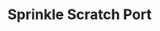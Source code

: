 ---
slug: sprinkle-scratch-port-2374
title: Sprinkle Scratch Port
description: "Sprinkle Scratch Port is an exciting online game. Play for free directly in your browser!"
icon: /images/popular_mods/Sprinkle Scratch Port.png
url: https://wowtbc.net/sprunkin/sprinkle-scratchport1/index.html
previewImage: /images/popular_mods/Sprinkle Scratch Port.png
type: popular mods

# SEO配置
seo:
  title: "Sprinkle Scratch Port - Play Free Online Game | Fun Browser Games"
  description: "Sprinkle Scratch Port - Play this fun online game for free in your browser. No download required!"
  ogImage: "/images/popular_mods/Sprinkle Scratch Port.png"
  keywords: "sprinkle-scratch-port-2374, online game, browser game, free game, popular mods game, play online"

videoUrls:
  - https://www.youtube.com/embed/example1
  - https://www.youtube.com/embed/example2

whyPlay:
  title: "Why Play Sprinkle Scratch Port?"
  items:
    - "Immersive Gameplay: Sprinkle Scratch Port offers an engaging and immersive gaming experience that will keep you entertained for hours"
    - "Challenging Levels: Test your skills with increasingly difficult challenges and obstacles"
    - "Beautiful Graphics: Enjoy stunning visuals and smooth animations that bring the game world to life"
    - "Regular Updates: New content and features are added regularly to keep the game fresh and exciting"
    - "Free to Play: Experience all the fun without spending a penny"
    - "Community Features: Connect with other players, share strategies, and compete for high scores"
    - "Cross-Platform: Play on any device with a web browser, no downloads required"

features:
  title: "Key Features of Sprinkle Scratch Port"
  image: "/images/popular_mods/Sprinkle Scratch Port.png"
  items:
    - "Intuitive Controls: Easy to learn controls make Sprinkle Scratch Port accessible for players of all skill levels"
    - "Multiple Game Modes: Enjoy various gameplay options that provide different challenges and experiences"
    - "Character Customization: Personalize your gaming experience with unique characters and items"
    - "Achievement System: Complete special tasks to earn rewards and recognition"
    - "Leaderboards: Compete with players worldwide and see who can achieve the highest scores"

characteristics:
  title: "Game Characteristics"
  image: "/images/popular_mods/Sprinkle Scratch Port.png"
  items:
    - "Genre: Popular mods game with elements of strategy and skill"
    - "Difficulty: Suitable for both casual gamers and those seeking a challenge"
    - "Play Time: Quick sessions or extended gameplay, depending on your preference"
    - "Art Style: Vibrant and engaging visuals that enhance the gaming experience"
    - "Sound Design: Immersive audio that complements the gameplay perfectly"

info: "Sprinkle Scratch Port is an exciting online game that offers players a unique and engaging gaming experience. With its intuitive controls, stunning visuals, and challenging gameplay, Sprinkle Scratch Port provides hours of entertainment for players of all ages and skill levels. Whether you're looking for a quick gaming session during a break or an extended play session, Sprinkle Scratch Port delivers an immersive experience that will keep you coming back for more. The game features multiple levels of increasing difficulty, ensuring that players are constantly challenged as they progress. With regular updates adding new content and features, Sprinkle Scratch Port remains fresh and exciting, providing endless entertainment options for its growing community of players."

howToPlayIntro: "Welcome to Sprinkle Scratch Port! This guide will walk you through the basics and help you master the game. Whether you're a beginner or looking to improve your skills, these tips and instructions will enhance your gaming experience."

howToPlaySteps:
  - title: "Getting Started"
    description: "Begin your Sprinkle Scratch Port adventure by familiarizing yourself with the controls. Use your keyboard or mouse to navigate through the game interface. The tutorial will guide you through the basic mechanics and help you understand the objectives."
  - title: "Understanding the Objectives"
    description: "In Sprinkle Scratch Port, your main goal is to progress through levels by completing specific objectives. Each level presents unique challenges that require different strategies and approaches."
  - title: "Mastering the Controls"
    description: "Practice using the controls to improve your precision and reaction time. Sprinkle Scratch Port requires quick reflexes and strategic thinking to overcome obstacles and defeat opponents."
  - title: "Utilizing Power-ups"
    description: "Collect power-ups throughout the game to enhance your abilities and overcome difficult challenges. Each power-up offers unique advantages that can be crucial for success."
  - title: "Developing Strategies"
    description: "As you progress in Sprinkle Scratch Port, develop effective strategies for different scenarios. Analyze patterns, anticipate challenges, and adapt your approach to maximize your performance."

faq:
  title: "Frequently Asked Questions about Sprinkle Scratch Port"
  items:
    - question: "Is Sprinkle Scratch Port free to play?"
      answer: "Yes, Sprinkle Scratch Port is completely free to play directly in your web browser. No downloads or purchases are required to enjoy the full game experience."
    - question: "Can I play Sprinkle Scratch Port on mobile devices?"
      answer: "Yes, Sprinkle Scratch Port is optimized for both desktop and mobile play. You can enjoy the game on any device with a web browser and internet connection."
    - question: "Are there any in-game purchases?"
      answer: "While Sprinkle Scratch Port is free to play, there may be optional in-game purchases available for cosmetic items or additional features that don't affect core gameplay."
    - question: "How often is Sprinkle Scratch Port updated?"
      answer: "The developers regularly update Sprinkle Scratch Port with new content, features, and improvements based on player feedback and game performance."
    - question: "Can I play Sprinkle Scratch Port offline?"
      answer: "Currently, Sprinkle Scratch Port requires an internet connection to play as it's a browser-based online game."
    - question: "Is Sprinkle Scratch Port suitable for children?"
      answer: "Yes, Sprinkle Scratch Port is designed to be family-friendly and suitable for players of all ages."
    - question: "How do I report bugs or issues?"
      answer: "If you encounter any problems while playing Sprinkle Scratch Port, you can report them through the game's support page or contact the developers directly through their website."
    - question: "Still Have Questions?"
      answer: "If you have additional questions about Sprinkle Scratch Port that aren't covered in this FAQ, please visit our support center or contact our customer service team for assistance."
---